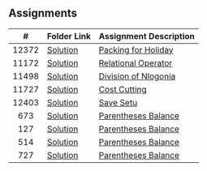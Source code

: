 ## Assignments

|   #   | Folder Link                        | Assignment Description                                   |
| :---: | ---------------------------------- | -------------------------------------------------------- |
| 12372 | [Solution](/Assignments/P01/12372) | [Packing for Holiday](/Assignments/P01/12372/12372.pdf)  |
| 11172 | [Solution](/Assignments/P01/11172) | [Relational Operator](/Assignments/P01/11172/11172.pdf)  |
| 11498 | [Solution](/Assignments/P01/11498) | [Division of Nlogonia](/Assignments/P01/11498/11498.pdf) |
| 11727 | [Solution](/Assignments/P01/11727) | [Cost Cutting](/Assignments/P01/11727/11727.pdf)         |
| 12403 | [Solution](/Assignments/P01/12403) | [Save Setu](/Assignments/P01/12403/12403.pdf)            |
|  673  | [Solution](/Assignments/P02/673)   | [Parentheses Balance](/Assignments/P02/673/673.pdf)      |
|  127  | [Solution](/Assignments/P02/127)   | [Parentheses Balance](/Assignments/P02/127/127.pdf)      |
|  514  | [Solution](/Assignments/P02/514)   | [Parentheses Balance](/Assignments/P02/514/514.pdf)      |
|  727  | [Solution](/Assignments/P02/727)   | [Parentheses Balance](/Assignments/P02/727/727.pdf)      |
